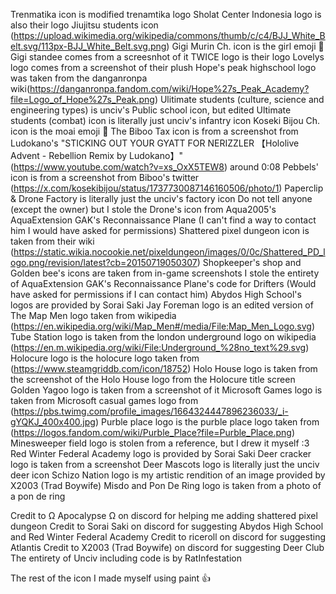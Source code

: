 Trenmatika icon is modified trenamtika logo
Sholat Center Indonesia logo is also their logo
Jiujitsu students icon (https://upload.wikimedia.org/wikipedia/commons/thumb/c/c4/BJJ_White_Belt.svg/113px-BJJ_White_Belt.svg.png)
Gigi Murin Ch. icon is the girl emoji 👧
Gigi standee comes from a screesnhot of it
TWICE logo is their logo
Lovelys logo comes from a screenshot of their plush
Hope's peak highschool logo was taken from the danganronpa wiki(https://danganronpa.fandom.com/wiki/Hope%27s_Peak_Academy?file=Logo_of_Hope%27s_Peak.png)
Ulitimate students (culture, science and engineering types) is unciv's Public school icon, but edited
Ultimate students (combat) icon is literally just unciv's infantry icon
Koseki Bijou Ch. icon is the moai emoji 🗿
The Biboo Tax icon is from a screenshot from Ludokano's "STICKING OUT YOUR GYATT FOR NERIZZLER 【Hololive Advent - Rebellion Remix by Ludokano】" (https://www.youtube.com/watch?v=xs_OxX5TEW8) around 0:08
Pebbels' icon is from a screenshot from Biboo's twitter (https://x.com/kosekibijou/status/1737730087146160506/photo/1)
Paperclip & Drone Factory is literally just the unciv's factory icon
Do not tell anyone (except the owner) but I stole the Drone's icon from Aqua2005's AquaExtension GAK's Reconnaissance Plane (I can't find a way to contact him I would have asked for permissions)
Shattered pixel dungeon icon is taken from their wiki (https://static.wikia.nocookie.net/pixeldungeon/images/0/0c/Shattered_PD_logo.png/revision/latest?cb=20150719050307)
Shopkeeper's shop and Golden bee's icons are taken from in-game screenshots
I stole the entirety of AquaExtension GAK's Reconnaissance Plane's code for Drifters (Would have asked for permissions if I can contact him)
Abydos High School's logos are provided by Sorai Saki
Jay Foreman logo is an edited version of The Map Men logo taken from wikipedia (https://en.wikipedia.org/wiki/Map_Men#/media/File:Map_Men_Logo.svg)
Tube Station logo is taken from the london underground logo on wikipedia (https://en.m.wikipedia.org/wiki/File:Underground_%28no_text%29.svg)
Holocure logo is the holocure logo taken from (https://www.steamgriddb.com/icon/18752)
Holo House logo is taken from the screenshot of the Holo House logo from the Holocure title screen
Golden Yagoo logo is taken from a screenshot of it
Microsoft Games logo is taken from Microsoft casual games logo from (https://pbs.twimg.com/profile_images/1664324447896236033/_i-gYQKJ_400x400.jpg)
Purble place logo is the purble place logo taken from (https://logos.fandom.com/wiki/Purble_Place?file=Purble_Place.png)
Minesweeper field logo is stolen from a reference, but I drew it myself :3
Red Winter Federal Academy logo is provided by Sorai Saki
Deer cracker logo is taken from a screenshot
Deer Mascots logo is literally just the unciv deer icon
Schizo Nation logo is my artistic rendition of an image provided by X2003 (Trad Boywife)
Misdo and Pon De Ring logo is taken from a photo of a pon de ring

Credit to Ω Apocalypse Ω on discord for helping me adding shattered pixel dungeon
Credit to Sorai Saki on discord for suggesting Abydos High School and Red Winter Federal Academy
Credit to riceroll on discord for suggesting Atlantis
Credit to X2003 (Trad Boywife) on discord for suggesting Deer Club
The entirety of Unciv including code is by RatInfestation

The rest of the icon I made myself using paint 👍